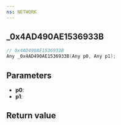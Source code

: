 ```yaml
---
ns: NETWORK
---
```

## _0x4AD490AE1536933B

```c
// 0x4AD490AE1536933B
Any _0x4AD490AE1536933B(Any p0, Any p1);
```


## Parameters
* **p0**: 
* **p1**: 

## Return value

